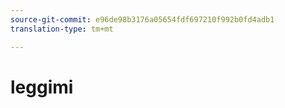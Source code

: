 ```yaml
---
source-git-commit: e96de98b3176a05654fdf697210f992b0fd4adb1
translation-type: tm+mt

---
```

# leggimi
